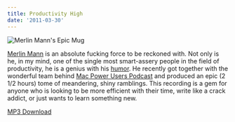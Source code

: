 ```yaml
---
title: Productivity High
date: '2011-03-30'
---
```


![Merlin Mann's Epic Mug][1]

[Merlin Mann][2] is an absolute fucking
force to be reckoned with. Not only is he, in my mind, one of the single most
smart-assery people in the field of productivity, he is a genius with his
[humor][3]. He recently got together
with the wonderful team behind
[Mac Power Users Podcast][4] and produced an epic (2 1/2 hours) tome of meandering,
shiny ramblings. This recording is a gem for anyone who is looking to be more
efficient with their time, write like a crack addict, or just wants to learn
something new.

[MP3 Download][5]

[1]: http://c522735.r35.cf2.rackcdn.com/merlin-mann.jpeg
[2]: http://www.merlinmann.com/
[3]: http://twitter.com/hotdogsladies
[4]: http://macpowerusers.com/2011/03/mpu-046-workflows-with-merlin-mann-ii/
[5]: http://www.relay.fm/mpu/46
